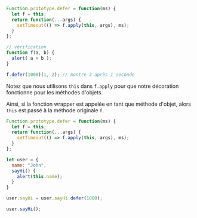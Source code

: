 ```js run
Function.prototype.defer = function(ms) {
  let f = this;
  return function(...args) {
    setTimeout(() => f.apply(this, args), ms);
  }
};

// vérification
function f(a, b) {
  alert( a + b );
}

f.defer(1000)(1, 2); // montre 3 après 1 seconde
```

Notez que nous utilisons `this` dans `f.apply` pour que notre décoration fonctionne pour les méthodes d'objets.

Ainsi, si la fonction wrapper est appelée en tant que méthode d'objet, alors `this` est passé à la méthode originale `f`.

```js run
Function.prototype.defer = function(ms) {
  let f = this;
  return function(...args) {
    setTimeout(() => f.apply(this, args), ms);
  }
};

let user = {
  name: "John",
  sayHi() {
    alert(this.name);
  }
}

user.sayHi = user.sayHi.defer(1000);

user.sayHi();
```
